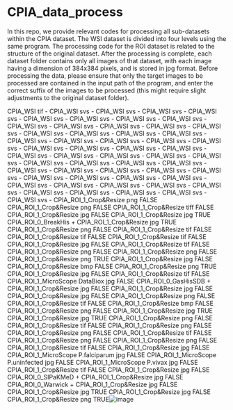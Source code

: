 # CPIA_data_process


  In this repo, we provide relevant codes for processing all sub-datasets within the CPIA dataset. The WSI dataset is divided into four levels using the same program. The processing code for the ROI dataset is related to the structure of the original dataset. After the processing is complete, each dataset folder contains only all images of that dataset, with each image having a dimension of 384x384 pixels, and is stored in jpg format. 
  Before processing the data, please ensure that only the target images to be processed are contained in the input path of the program, and enter the correct suffix of the images to be processed (this might require slight adjustments to the original dataset folder).
  
  CPIA_WSI	tif	-
CPIA_WSI	svs	-
CPIA_WSI	svs	-
CPIA_WSI	svs	-
CPIA_WSI	svs	-
CPIA_WSI	svs	-
CPIA_WSI	svs	-
CPIA_WSI	svs	-
CPIA_WSI	svs	-
CPIA_WSI	svs	-
CPIA_WSI	svs	-
CPIA_WSI	svs	-
CPIA_WSI	svs	-
CPIA_WSI	svs	-
CPIA_WSI	svs	-
CPIA_WSI	svs	-
CPIA_WSI	svs	-
CPIA_WSI	svs	-
CPIA_WSI	svs	-
CPIA_WSI	svs	-
CPIA_WSI	svs	-
CPIA_WSI	svs	-
CPIA_WSI	svs	-
CPIA_WSI	svs	-
CPIA_WSI	svs	-
CPIA_WSI	svs	-
CPIA_WSI	svs	-
CPIA_WSI	svs	-
CPIA_WSI	svs	-
CPIA_WSI	svs	-
CPIA_WSI	svs	-
CPIA_WSI	svs	-
CPIA_WSI	svs	-
CPIA_WSI	svs	-
CPIA_WSI	svs	-
CPIA_WSI	svs	-
CPIA_WSI	svs	-
CPIA_WSI	svs	-
CPIA_WSI	svs	-
CPIA_WSI	svs	-
CPIA_WSI	svs	-
CPIA_WSI	svs	-
CPIA_WSI	svs	-
CPIA_WSI	svs	-
CPIA_WSI	svs	-
CPIA_WSI	svs	-
CPIA_WSI	svs	-
CPIA_WSI	svs	-
CPIA_WSI	svs	-
CPIA_WSI	svs	-
CPIA_WSI	svs	-
CPIA_WSI	svs	-
CPIA_WSI	svs	-
CPIA_WSI	svs	-
CPIA_WSI	svs	-
CPIA_ROI_1_Crop&Resize 	png	FALSE
CPIA_ROI_1_Crop&Resize 	png	FALSE
CPIA_ROI_1_Crop&Resize 	tiff	FALSE
CPIA_ROI_1_Crop&Resize 	jpg	FALSE
CPIA_ROI_1_Crop&Resize 	jpg	TRUE
CPIA_ROI_0_BreakHis + CPIA_ROI_1_Crop&Resize 	jpg	TRUE
CPIA_ROI_1_Crop&Resize 	png	FALSE
CPIA_ROI_1_Crop&Resize 	tif	FALSE
CPIA_ROI_1_Crop&Resize 	tif	FALSE
CPIA_ROI_1_Crop&Resize 	tif	FALSE
CPIA_ROI_1_Crop&Resize 	jpg	FALSE
CPIA_ROI_1_Crop&Resize 	tif	FALSE
CPIA_ROI_1_Crop&Resize 	png	FALSE
CPIA_ROI_1_Crop&Resize 	png	FALSE
CPIA_ROI_1_Crop&Resize 	png	TRUE
CPIA_ROI_1_Crop&Resize 	jpg	FALSE
CPIA_ROI_1_Crop&Resize 	bmp	FALSE
CPIA_ROI_1_Crop&Resize 	png	TRUE
CPIA_ROI_1_Crop&Resize 	jpg	FALSE
CPIA_ROI_1_Crop&Resize 	tif	FALSE
CPIA_ROI_1_MicroScope DataBiox	jpg	FALSE
CPIA_ROI_0_GasHisSDB + CPIA_ROI_1_Crop&Resize 	jpg	FALSE
CPIA_ROI_1_Crop&Resize 	jpg	FALSE
CPIA_ROI_1_Crop&Resize 	jpg	FALSE
CPIA_ROI_1_Crop&Resize 	png	FALSE
CPIA_ROI_1_Crop&Resize 	tif	FALSE
CPIA_ROI_1_Crop&Resize 	bmp	FALSE
CPIA_ROI_1_Crop&Resize 	png	FALSE
CPIA_ROI_1_Crop&Resize 	jpg	TRUE
CPIA_ROI_1_Crop&Resize 	jpg	TRUE
CPIA_ROI_1_Crop&Resize 	png	FALSE
CPIA_ROI_1_Crop&Resize 	tif	FALSE
CPIA_ROI_1_Crop&Resize 	png	FALSE
CPIA_ROI_1_Crop&Resize 	png	FALSE
CPIA_ROI_1_Crop&Resize 	tif	FALSE
CPIA_ROI_1_Crop&Resize 	png	FALSE
CPIA_ROI_1_Crop&Resize 	png	FALSE
CPIA_ROI_1_Crop&Resize 	tif	FALSE
CPIA_ROI_1_Crop&Resize 	jpg	FALSE
CPIA_ROI_1_MicroScope P.falciparum	jpg	FALSE
CPIA_ROI_1_MicroScope P.uninfected	jpg	FALSE
CPIA_ROI_1_MicroScope P.vivax	jpg	FALSE
CPIA_ROI_1_Crop&Resize 	tif	FALSE
CPIA_ROI_1_Crop&Resize 	jpg	FALSE
CPIA_ROI_0_SIPaKMeD + CPIA_ROI_1_Crop&Resize 	jpg	FALSE
CPIA_ROI_0_Warwick + CPIA_ROI_1_Crop&Resize	jpg	FALSE
CPIA_ROI_1_Crop&Resize 	jpg	TRUE
CPIA_ROI_1_Crop&Resize 	jpg	FALSE
CPIA_ROI_1_Crop&Resize 	png	TRUE![image](https://github.com/Desperadodo/CPIA_data_process/assets/87553719/c87d2b36-e810-4e66-9a0e-c16b8635a1d1)

